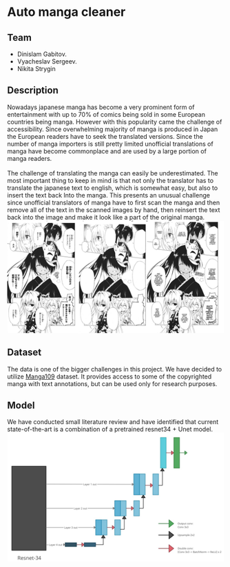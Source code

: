 # Auto manga cleaner
## Team
* Dinislam Gabitov.
* Vyacheslav Sergeev.
* Nikita Strygin

## Description
Nowadays japanese manga has become a very prominent
form of entertainment with up to 70% of comics being sold
in some European countries being manga. However with
this popularity came the challenge of accessibility. Since
overwhelming majority of manga is produced in Japan the
European readers have to seek the translated versions. Since
the number of manga importers is still pretty limited unofficial
translations of manga have become commonplace and are used
by a large portion of manga readers.
\
\
The challenge of translating the manga can easily be underestimated. The most important thing to keep in mind is
that not only the translator has to translate the japanese text
to english, which is somewhat easy, but also to insert the text
back Into the manga. This presents an unusual challenge since
unofficial translators of manga have to first scan the manga and
then remove all of the text in the scanned images by hand, then
reinsert the text back into the image and make it look like a
part of the original manga.
![Example of translation](images/manga_translation.jpeg "Manga translation")

## Dataset
The data is one of the bigger challenges in this project.
We have decided to utilize [Manga109](http://www.manga109.org/en/) dataset. It provides
access to some of the copyrighted manga with text annotations,
but can be used only for research purposes.

## Model
We have conducted small literature review and have identified that current state-of-the-art is a combination of a pretrained resnet34 + Unet model.
![Model architecture](images/architecture.jpeg "Model architecture")
